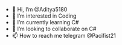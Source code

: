 - 👋 Hi, I’m @Aditya5180
- 👀 I’m interested in Coding
- 🌱 I’m currently learning C#
- 💞️ I’m looking to collaborate on C#
- 📫 How to reach me telegram @Pacifist21

<!---
Aditya5180/Aditya5180 is a ✨ special ✨ repository because its `README.md` (this file) appears on your GitHub profile.
You can click the Preview link to take a look at your changes.
--->
